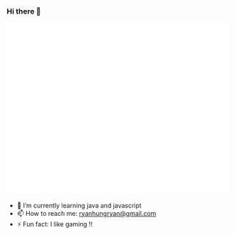### Hi there 👋
![Metrics](/github-metrics.svg)


- 🌱 I’m currently learning java and javascript
- 📫 How to reach me: ryanhungryan@gmail.com
- ⚡ Fun fact: I like gaming !!

